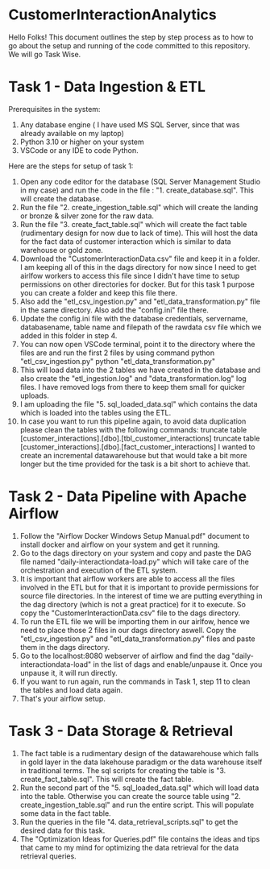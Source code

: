 # CustomerInteractionAnalytics
Hello Folks!
This document outlines the step by step process as to how to go about the setup and running of the code committed to this repository.
We will go Task Wise.

# Task 1 - Data Ingestion & ETL
Prerequisites in the system:
1. Any database engine ( I have used MS SQL Server, since that was already available on my laptop)
2. Python 3.10 or higher on your system
3. VSCode or any IDE to code Python.

Here are the steps for setup of task 1:
1. Open any code editor for the database (SQL Server Management Studio in my case) and run the code in the file : "1. create_database.sql". This will create the database.
2. Run the file "2. create_ingestion_table.sql" which will create the landing or bronze & silver zone for the raw data.
3. Run the file "3. create_fact_table.sql" which will create the fact table (rudimentary design for now due to lack of time). This will host the data for the fact data of customer interaction which is similar to data warehouse or gold zone.
4. Download the "CustomerInteractionData.csv" file and keep it in a folder. I am keeping all of this in the dags directory for now since I need to get airlfow workers to access this file since I didn't have time to setup permissions on other directories for docker. But for this task 1 purpose you can create a folder and keep this file there.
5. Also add the "etl_csv_ingestion.py" and "etl_data_transformation.py" file in the same directory. Also add the "config.ini" file there.
6. Update the config.ini file with the database credentials, servername, databasename, table name and filepath of the rawdata csv file which we added in this folder in step 4.
7. You can now open VSCode terminal, point it to the directory where the files are and run the first 2 files by using command
   python "etl_csv_ingestion.py"
   python "etl_data_transformation.py"
9. This will load data into the 2 tables we have created in the database and also create the "etl_ingestion.log" and "data_transformation.log" log files. I have removed logs from there to keep them small for quicker uploads.
10. I am uploading the file "5. sql_loaded_data.sql" which contains the data which is loaded into the tables using the ETL.
11. In case you want to run this pipeline again, to avoid data duplication please clean the tables with the following commands:
  truncate table [customer_interactions].[dbo].[tbl_customer_interactions]
  truncate table [customer_interactions].[dbo].[fact_customer_interactions]
I wanted to create an incremental datawarehouse but that would take a bit more longer but the time provided for the task is a bit short to achieve that.


# Task 2 - Data Pipeline with Apache Airflow

1. Follow the "Airflow Docker Windows Setup Manual.pdf" document to install docker and airflow on your system and get it running.
2. Go to the dags directory on your system and copy and paste the DAG file named "daily-interactiondata-load.py" which will take care of the orchestration and execution of the ETL system.
3. It is important that airflow workers are able to access all the files involved in the ETL but for that it is important to provide permissions for source file directories. In the interest of time we are putting everything in the dag directory (which is not a great practice) for it to execute. So copy the "CustomerInteractionData.csv" file to the dags directory.
4. To run the ETL file we will be importing them in our airlfow, hence we need to place those 2 files in our dags directory aswell. Copy the "etl_csv_ingestion.py" and "etl_data_transformation.py" files and paste them in the dags directory.
5. Go to the localhost:8080 webserver of airflow and find the dag "daily-interactiondata-load" in the list of dags and enable/unpause it. Once you unpause it, it will run directly.
6. If you want to run again, run the commands in Task 1, step 11 to clean the tables and load data again.
7. That's your airflow setup.

# Task 3 - Data Storage & Retrieval

1. The fact table is a rudimentary design of the datawarehouse which falls in gold layer in the data lakehouse paradigm or the data warehouse itself in traditional terms. The sql scripts for creating the table is "3. create_fact_table.sql". This will create the fact table.
2. Run the second part of the "5. sql_loaded_data.sql" which will load data into the table. Otherwise you can create the source table using "2. create_ingestion_table.sql" and run the entire script. This will populate some data in the fact table.
3. Run the queries in the file "4. data_retrieval_scripts.sql" to get the desired data for this task.
4. The "Optimization Ideas for Queries.pdf" file contains the ideas and tips that came to my mind for optimizing the data retrieval for the data retrieval queries.
